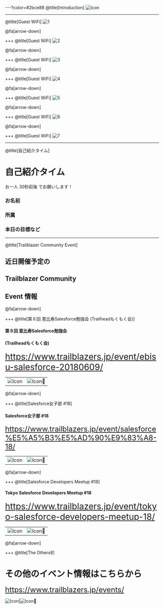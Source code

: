 ---?color=#2bce88
@title[Introduction]
![Icon](https://raw.githubusercontent.com/SalesforceSaturdayTokyo/akasaka-20180602/master/assets/SalesforceSaturdayAkasaka_logo_twitter.png)

---
@title[Guest WiFi]
![1](https://raw.githubusercontent.com/SalesforceSaturdayTokyo/akasaka-20180602/master/assets/guest_wifi_01.jpeg)

@fa[arrow-down]

+++
@title[Guest WiFi]
![2](https://raw.githubusercontent.com/SalesforceSaturdayTokyo/akasaka-20180602/master/assets/guest_wifi_02.jpeg)

@fa[arrow-down]

+++
@title[Guest WiFi]
![3](https://raw.githubusercontent.com/SalesforceSaturdayTokyo/akasaka-20180602/master/assets/guest_wifi_03.jpeg)

@fa[arrow-down]

+++
@title[Guest WiFi]
![4](https://raw.githubusercontent.com/SalesforceSaturdayTokyo/akasaka-20180602/master/assets/guest_wifi_04.jpeg)

@fa[arrow-down]

+++
@title[Guest WiFi]
![5](https://raw.githubusercontent.com/SalesforceSaturdayTokyo/akasaka-20180602/master/assets/guest_wifi_05.jpeg)

@fa[arrow-down]

+++
@title[Guest WiFi]
![6](https://raw.githubusercontent.com/SalesforceSaturdayTokyo/akasaka-20180602/master/assets/guest_wifi_06.jpeg)

@fa[arrow-down]

+++
@title[Guest WiFi]
![7](https://raw.githubusercontent.com/SalesforceSaturdayTokyo/akasaka-20180602/master/assets/guest_wifi_07.jpeg)

---
@title[自己紹介タイム]
# 自己紹介タイム
お一人 30秒前後 でお願いします！
### お名前
### 所属
### 本日の目標など

---
@title[Trailblazer Community Event]
## 近日開催予定の
## Trailblazer Community
## Event 情報

@fa[arrow-down]

+++
@title[第８回 恵比寿Salesforce勉強会 (Trailheadもくもく会)]
#### 第８回 恵比寿Salesforce勉強会
#### (Trailheadもくもく会)
<span style="font-size: 28px">https://www.trailblazers.jp/event/ebisu-salesforce-20180609/</span>

|||
|---|---|
|![Icon](https://raw.githubusercontent.com/SalesforceSaturdayTokyo/akasaka-20180602/master/assets/ebisu-salesforce.png)|![Icon](https://raw.githubusercontent.com/SalesforceSaturdayTokyo/akasaka-20180602/master/assets/ebisu-salesforce-20180609.png)|

@fa[arrow-down]

+++
@title[Salesforce女子部 #18]
#### Salesforce女子部 #18
<span style="font-size: 24px">https://www.trailblazers.jp/event/salesforce%E5%A5%B3%E5%AD%90%E9%83%A8-18/</span>

|||
|---|---|
|![Icon](https://raw.githubusercontent.com/SalesforceSaturdayTokyo/akasaka-20180602/master/assets/jyoshibu.png)|![Icon](https://raw.githubusercontent.com/SalesforceSaturdayTokyo/akasaka-20180602/master/assets/HGUvyh.png)|

@fa[arrow-down]

+++
@title[Salesforce Developers Meetup #18]
#### Tokyo Salesforce Developers Meetup #18
<span style="font-size: 28px">https://www.trailblazers.jp/event/tokyo-salesforce-developers-meetup-18/</span>

|||
|---|---|
|![Icon](https://raw.githubusercontent.com/SalesforceSaturdayTokyo/akasaka-20180602/master/assets/dugtokyo.png)|![Icon](https://raw.githubusercontent.com/SalesforceSaturdayTokyo/akasaka-20180602/master/assets/tokyo-salesforce-developers-meetup-18.png)|

@fa[arrow-down]

+++
@title[The Others8]
# その他のイベント情報はこちらから
<span style="font-size: 24px">https://www.trailblazers.jp/events/</span>

![Icon](https://raw.githubusercontent.com/SalesforceSaturdayTokyo/akasaka-20180602/master/assets/wwwtrailblazersjp.png)|![Icon](https://raw.githubusercontent.com/SalesforceSaturdayTokyo/akasaka-20180602/master/assets/wwwtrailblazersjp_event.png)
